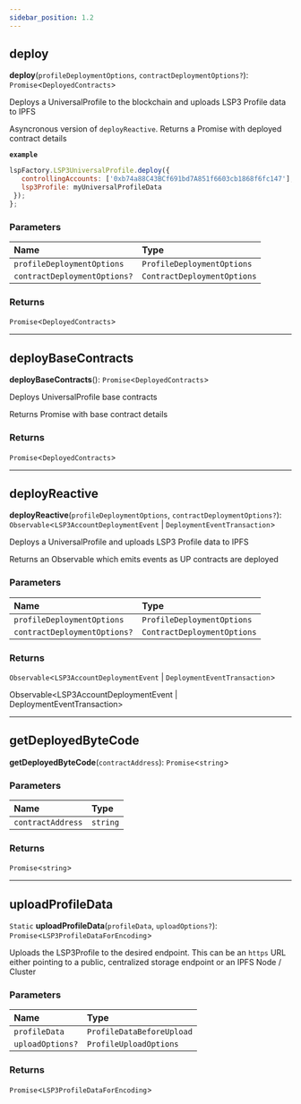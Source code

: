 ```yaml
---
sidebar_position: 1.2
---
```

## deploy

**deploy**(`profileDeploymentOptions`, `contractDeploymentOptions?`): `Promise`<`DeployedContracts`>

Deploys a UniversalProfile to the blockchain and uploads LSP3 Profile data to IPFS

Asyncronous version of `deployReactive`. Returns a Promise with deployed contract details

**`example`**
```javascript
lspFactory.LSP3UniversalProfile.deploy({
   controllingAccounts: ['0xb74a88C43BCf691bd7A851f6603cb1868f6fc147'],
   lsp3Profile: myUniversalProfileData
 });
};
```

### Parameters

| Name | Type |
| :------ | :------ |
| `profileDeploymentOptions` | `ProfileDeploymentOptions` |
| `contractDeploymentOptions?` | `ContractDeploymentOptions` |

### Returns

`Promise`<`DeployedContracts`\>

___

## deployBaseContracts

**deployBaseContracts**(): `Promise`<`DeployedContracts`\>

Deploys UniversalProfile base contracts

Returns Promise with base contract details

### Returns

`Promise`<`DeployedContracts`\>

___

## deployReactive

**deployReactive**(`profileDeploymentOptions`, `contractDeploymentOptions?`): `Observable`<`LSP3AccountDeploymentEvent` \| `DeploymentEventTransaction`\>

Deploys a UniversalProfile and uploads LSP3 Profile data to IPFS

Returns an Observable which emits events as UP contracts are deployed

### Parameters

| Name | Type |
| :------ | :------ |
| `profileDeploymentOptions` | `ProfileDeploymentOptions` |
| `contractDeploymentOptions?` | `ContractDeploymentOptions` |

### Returns

`Observable`<`LSP3AccountDeploymentEvent` \| `DeploymentEventTransaction`\>

Observable<LSP3AccountDeploymentEvent | DeploymentEventTransaction>

___

## getDeployedByteCode

**getDeployedByteCode**(`contractAddress`): `Promise`<`string`\>

### Parameters

| Name | Type |
| :------ | :------ |
| `contractAddress` | `string` |

### Returns

`Promise`<`string`\>

___


## uploadProfileData

`Static` **uploadProfileData**(`profileData`, `uploadOptions?`): `Promise`<`LSP3ProfileDataForEncoding`\>

Uploads the LSP3Profile to the desired endpoint. This can be an `https` URL either pointing to
a public, centralized storage endpoint or an IPFS Node / Cluster

### Parameters

| Name | Type |
| :------ | :------ |
| `profileData` | `ProfileDataBeforeUpload` |
| `uploadOptions?` | `ProfileUploadOptions` |

### Returns

`Promise`<`LSP3ProfileDataForEncoding`\>
